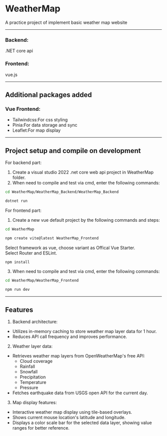 # WeatherMap
A practice project of implement basic weather map website  

-----
### Backend:
.NET core api  
### Frontend:
vue.js  

-----
## Additional packages added
### Vue Frontend:
- Tailwindcss:For css styling
- Pinia:For data storage and sync
- Leaflet:For map display

-----
## Project setup and compile on development
For backend part:  
1. Create a visual studio 2022 .net core web api project in WeatherMap folder.
2. When need to compile and test via cmd, enter the following commands:  
```sh
cd WeatherMap/WeatherMap_Backend/WeatherMap_Backend
```  
```sh
dotnet run
```  
  
For frontend part:  
1. Create a new vue default project by the following commands and steps:  
```sh
cd WeatherMap
```  
```sh
npm create vite@latest WeatherMap_Frontend
```  
Select framework as vue, choose variant as Offical Vue Starter.  
Select Router and ESLint.  
```sh
npm install
```  

3. When need to compile and test via cmd, enter the following commands:  
```sh
cd WeatherMap/WeatherMap_Frontend
```  
```sh
npm run dev
```  

-----
## Features
1. Backend architecture:
  - Utilizes in-memory caching to store weather map layer data for 1 hour.
  - Reduces API call frequency and improves performance.

2. Weather layer data:
  - Retrieves weather map layers from OpenWeatherMap's free API:
    - Cloud coverage
    - Rainfall
    - Snowfall
    - Precipitation
    - Temperature
    - Pressure
  - Fetches earthquake data from USGS open API for the current day.

3. Map display features:
  - Interactive weather map display using tile-based overlays.
  - Shows current mouse location's latitude and longitude.
  - Displays a color scale bar for the selected data layer, showing value ranges for better reference.
